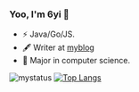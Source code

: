 ### Yoo, I'm 6yi 👋

- ⚡ Java/Go/JS.
- 🖋 Writer at [myblog](https://lzhengycy.gitee.io/blog)
- 🎯 Major in computer science.

![mystatus](https://github-readme-stats.vercel.app/api?username=6yi&&show_icons=true)
[![Top Langs](https://github-readme-stats.vercel.app/api/top-langs/?username=6yi&layout=compact)](https://github.com/anuraghazra/github-readme-stats)
